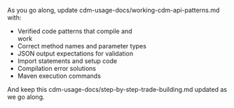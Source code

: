 As you go along, update cdm-usage-docs/working-cdm-api-patterns.md with:
  - Verified code patterns that compile and       
  work
  - Correct method names and parameter types      
  - JSON output expectations for validation       
  - Import statements and setup code
  - Compilation error solutions
  - Maven execution commands

And keep this cdm-usage-docs/step-by-step-trade-building.md updated as we go along.